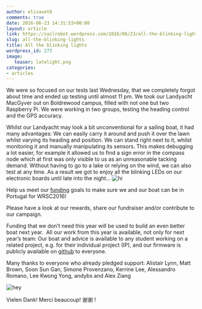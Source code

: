 ```yaml
---
author: elisavet8
comments: true
date: 2016-06-23 14:31:53+00:00
layout: article
link: https://sailrobot.wordpress.com/2016/06/23/all-the-blinking-lights/
slug: all-the-blinking-lights
title: All the blinking lights
wordpress_id: 273
image:
   teaser: latelight.png
categories:
- articles
---
```


We were so focused on our tests last Wednesday, that we completely forgot about time and ended up testing until almost 11 pm. We took our Landyacht MacGyver out on Boldrewood campus, filled with not one but two Raspberry Pi. We were working in two groups, testing the heading control and the GPS accuracy.

Whilst our Landyacht may look a bit unconventional for a sailing boat, it had many advantages: We can easily carry it around and push it over the lawn whilst varying its heading and position. We can stand right next to it, whilst monitoring it and manually manipulating its sensors. This makes debugging a lot easier, for example it allowed us to find a sign error in the compass node which at first was only visible to us as an unreasonable tacking demand. Without having to go to a lake or relying on the wind, we can also test at any time. As a result we got to enjoy all the blinking LEDs on our electronic boards until late into the night...
![hi](https://sailrobot.files.wordpress.com/2016/06/hi.jpg)

Help us meet our [funding](https://southampton.hubbub.net/p/sailrobot/dashboard/) goals to make sure we and our boat can be in Portugal for WRSC2016!

Please have a look at our rewards, share our fundraiser and/or contribute to our campaign.

Funding that we don’t need this year will be used to build an even better boat next year.  All our work from this year is available, not only for next year’s team: Our boat and advice is available to any student working on a related project, e.g. for their individual project (IP), and our firmware is publicly available on [github](https://github.com/Maritime-Robotics-Student-Society/sailing-robot) to everyone.

Many thanks to everyone who already pledged support: Alistair Lynn, Matt Brown, Soon Sun Gan, Simone Provenzano, Kerrine Lee, Alessandro Romano, Lee Kwong Yong, andybs and Alex Ziang

![hey](https://sailrobot.files.wordpress.com/2016/06/hey.jpg)

Vielen Dank! Merci beaucoup! 谢谢 !
